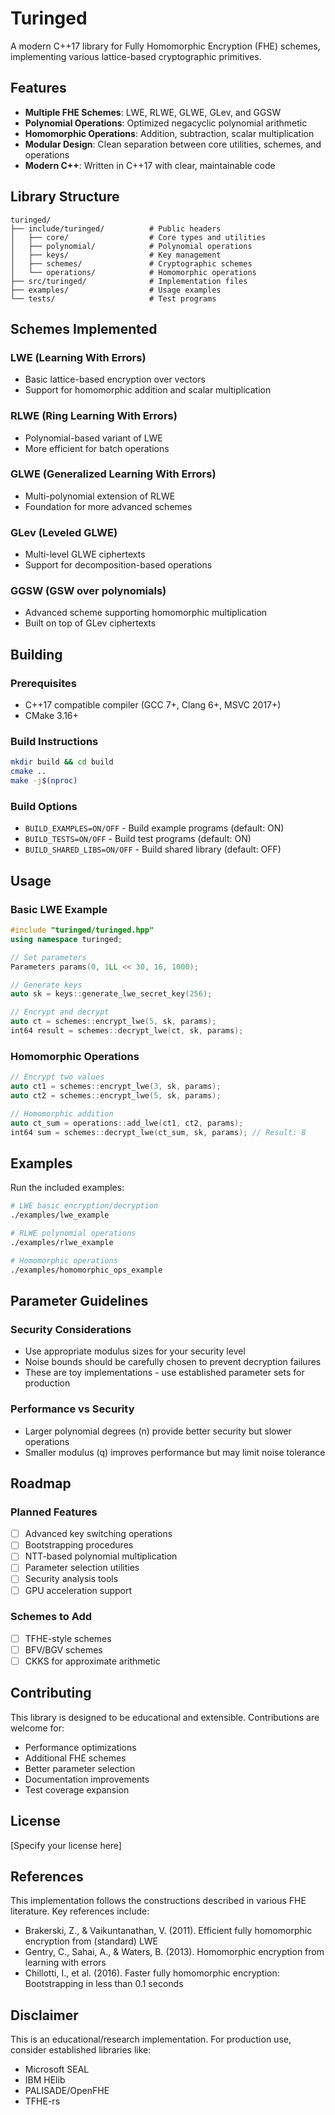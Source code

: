# Turinged

A modern C++17 library for Fully Homomorphic Encryption (FHE) schemes, implementing various lattice-based cryptographic primitives.

## Features

- **Multiple FHE Schemes**: LWE, RLWE, GLWE, GLev, and GGSW
- **Polynomial Operations**: Optimized negacyclic polynomial arithmetic
- **Homomorphic Operations**: Addition, subtraction, scalar multiplication
- **Modular Design**: Clean separation between core utilities, schemes, and operations
- **Modern C++**: Written in C++17 with clear, maintainable code

## Library Structure

```
turinged/
├── include/turinged/          # Public headers
│   ├── core/                  # Core types and utilities
│   ├── polynomial/            # Polynomial operations
│   ├── keys/                  # Key management
│   ├── schemes/               # Cryptographic schemes
│   └── operations/            # Homomorphic operations
├── src/turinged/              # Implementation files
├── examples/                  # Usage examples
└── tests/                     # Test programs
```

## Schemes Implemented

### LWE (Learning With Errors)
- Basic lattice-based encryption over vectors
- Support for homomorphic addition and scalar multiplication

### RLWE (Ring Learning With Errors)
- Polynomial-based variant of LWE
- More efficient for batch operations

### GLWE (Generalized Learning With Errors)
- Multi-polynomial extension of RLWE
- Foundation for more advanced schemes

### GLev (Leveled GLWE)
- Multi-level GLWE ciphertexts
- Support for decomposition-based operations

### GGSW (GSW over polynomials)
- Advanced scheme supporting homomorphic multiplication
- Built on top of GLev ciphertexts

## Building

### Prerequisites
- C++17 compatible compiler (GCC 7+, Clang 6+, MSVC 2017+)
- CMake 3.16+

### Build Instructions

```bash
mkdir build && cd build
cmake ..
make -j$(nproc)
```

### Build Options

- `BUILD_EXAMPLES=ON/OFF` - Build example programs (default: ON)
- `BUILD_TESTS=ON/OFF` - Build test programs (default: ON)
- `BUILD_SHARED_LIBS=ON/OFF` - Build shared library (default: OFF)

## Usage

### Basic LWE Example

```cpp
#include "turinged/turinged.hpp"
using namespace turinged;

// Set parameters
Parameters params(0, 1LL << 30, 16, 1000);

// Generate keys
auto sk = keys::generate_lwe_secret_key(256);

// Encrypt and decrypt
auto ct = schemes::encrypt_lwe(5, sk, params);
int64 result = schemes::decrypt_lwe(ct, sk, params);
```

### Homomorphic Operations

```cpp
// Encrypt two values
auto ct1 = schemes::encrypt_lwe(3, sk, params);
auto ct2 = schemes::encrypt_lwe(5, sk, params);

// Homomorphic addition
auto ct_sum = operations::add_lwe(ct1, ct2, params);
int64 sum = schemes::decrypt_lwe(ct_sum, sk, params); // Result: 8
```

## Examples

Run the included examples:

```bash
# LWE basic encryption/decryption
./examples/lwe_example

# RLWE polynomial operations
./examples/rlwe_example

# Homomorphic operations
./examples/homomorphic_ops_example
```

## Parameter Guidelines

### Security Considerations
- Use appropriate modulus sizes for your security level
- Noise bounds should be carefully chosen to prevent decryption failures
- These are toy implementations - use established parameter sets for production

### Performance vs Security
- Larger polynomial degrees (n) provide better security but slower operations
- Smaller modulus (q) improves performance but may limit noise tolerance

## Roadmap

### Planned Features
- [ ] Advanced key switching operations
- [ ] Bootstrapping procedures
- [ ] NTT-based polynomial multiplication
- [ ] Parameter selection utilities
- [ ] Security analysis tools
- [ ] GPU acceleration support

### Schemes to Add
- [ ] TFHE-style schemes
- [ ] BFV/BGV schemes
- [ ] CKKS for approximate arithmetic

## Contributing

This library is designed to be educational and extensible. Contributions are welcome for:

- Performance optimizations
- Additional FHE schemes
- Better parameter selection
- Documentation improvements
- Test coverage expansion

## License

[Specify your license here]

## References

This implementation follows the constructions described in various FHE literature. Key references include:

- Brakerski, Z., & Vaikuntanathan, V. (2011). Efficient fully homomorphic encryption from (standard) LWE
- Gentry, C., Sahai, A., & Waters, B. (2013). Homomorphic encryption from learning with errors
- Chillotti, I., et al. (2016). Faster fully homomorphic encryption: Bootstrapping in less than 0.1 seconds

## Disclaimer

This is an educational/research implementation. For production use, consider established libraries like:
- Microsoft SEAL
- IBM HElib
- PALISADE/OpenFHE
- TFHE-rs